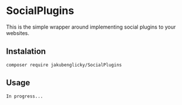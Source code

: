 SocialPlugins
==============
This is the simple wrapper around implementing social plugins to your websites.

Instalation
-----------

	composer require jakubenglicky/SocialPlugins

Usage
-----

	In progress...